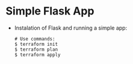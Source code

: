 # Simple Flask App


- Instalation of Flask and running a simple app:

  ```
  # Use commands:
  $ terraform init
  $ terraform plan
  $ terraform apply
  ```

 
